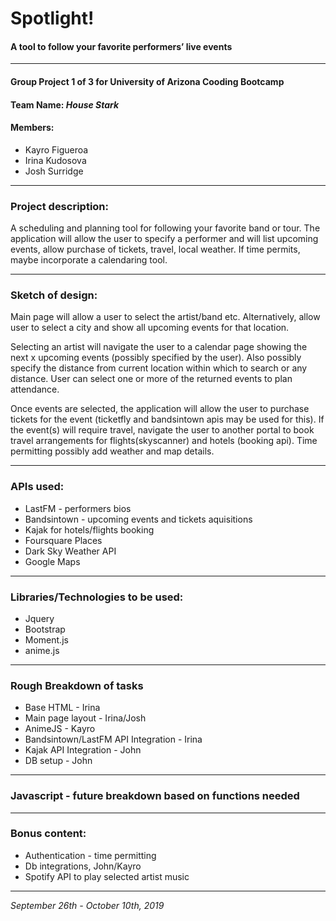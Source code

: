 # Spotlight!
#### A tool to follow your favorite performers’ live events
---


#### Group Project 1 of 3 for University of Arizona Cooding Bootcamp
#### Team Name:  *House Stark*

#### Members:
* Kayro Figueroa 
* Irina Kudosova
* Josh Surridge
---


### Project description: 
A scheduling and planning tool for following your favorite band or tour. The application will allow the user to specify a performer and will list upcoming events, allow purchase of tickets, travel, local weather.  If time permits, maybe incorporate a calendaring tool.

---


### Sketch of design:

Main page will allow a user to select the artist/band etc. Alternatively, allow user to select a city and show all upcoming events for that location.  

Selecting an artist will navigate the user to a calendar page showing the next x upcoming events (possibly specified by the user). Also possibly specify the distance from current location within which to search or any distance. User can select one or more of the returned events to plan attendance.

Once events are selected, the application will allow the user to purchase tickets for the event (ticketfly and bandsintown apis may be used for this).  If the event(s) will require travel, navigate the user to another portal to book travel arrangements for flights(skyscanner) and hotels (booking api). Time permitting possibly add weather and map details.  

---


### APIs used:
* LastFM - performers bios
* Bandsintown - upcoming events and tickets aquisitions
* Kajak for hotels/flights booking
* Foursquare Places
* Dark Sky Weather API
* Google Maps
---


### Libraries/Technologies to be used:
* Jquery
* Bootstrap
* Moment.js
* anime.js
---


### Rough Breakdown of tasks

* Base HTML - Irina
* Main page layout - Irina/Josh
* AnimeJS - Kayro
* Bandsintown/LastFM API Integration - Irina
* Kajak API Integration - John
* DB setup - John
---

### Javascript - future breakdown based on functions needed

---


### Bonus content:
* Authentication - time permitting
* Db integrations, John/Kayro
* Spotify API to play selected artist music
---

_September 26th - October 10th, 2019_